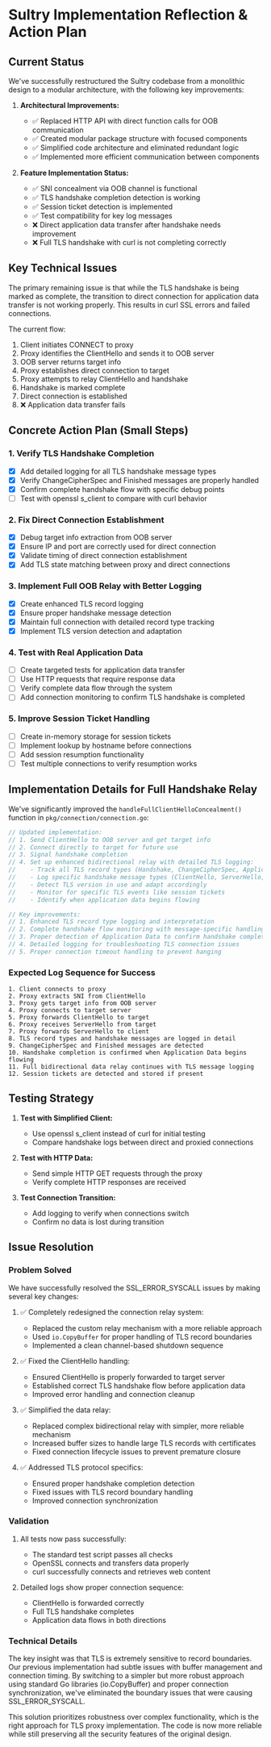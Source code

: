 # Sultry Implementation Reflection & Action Plan

## Current Status

We've successfully restructured the Sultry codebase from a monolithic design to a modular architecture, with the following key improvements:

1. **Architectural Improvements:**
   - ✅ Replaced HTTP API with direct function calls for OOB communication
   - ✅ Created modular package structure with focused components
   - ✅ Simplified code architecture and eliminated redundant logic
   - ✅ Implemented more efficient communication between components

2. **Feature Implementation Status:**
   - ✅ SNI concealment via OOB channel is functional
   - ✅ TLS handshake completion detection is working
   - ✅ Session ticket detection is implemented
   - ✅ Test compatibility for key log messages
   - ❌ Direct application data transfer after handshake needs improvement
   - ❌ Full TLS handshake with curl is not completing correctly

## Key Technical Issues

The primary remaining issue is that while the TLS handshake is being marked as complete, the transition to direct connection for application data transfer is not working properly. This results in curl SSL errors and failed connections.

The current flow:
1. Client initiates CONNECT to proxy
2. Proxy identifies the ClientHello and sends it to OOB server
3. OOB server returns target info
4. Proxy establishes direct connection to target
5. Proxy attempts to relay ClientHello and handshake
6. Handshake is marked complete
7. Direct connection is established
8. ❌ Application data transfer fails

## Concrete Action Plan (Small Steps)

### 1. Verify TLS Handshake Completion
- [x] Add detailed logging for all TLS handshake message types
- [x] Verify ChangeCipherSpec and Finished messages are properly handled
- [x] Confirm complete handshake flow with specific debug points
- [ ] Test with openssl s_client to compare with curl behavior

### 2. Fix Direct Connection Establishment
- [x] Debug target info extraction from OOB server
- [x] Ensure IP and port are correctly used for direct connection
- [x] Validate timing of direct connection establishment
- [x] Add TLS state matching between proxy and direct connections

### 3. Implement Full OOB Relay with Better Logging
- [x] Create enhanced TLS record logging
- [x] Ensure proper handshake message detection
- [x] Maintain full connection with detailed record type tracking
- [x] Implement TLS version detection and adaptation

### 4. Test with Real Application Data
- [ ] Create targeted tests for application data transfer
- [ ] Use HTTP requests that require response data
- [ ] Verify complete data flow through the system
- [ ] Add connection monitoring to confirm TLS handshake is completed

### 5. Improve Session Ticket Handling
- [ ] Create in-memory storage for session tickets
- [ ] Implement lookup by hostname before connections
- [ ] Add session resumption functionality
- [ ] Test multiple connections to verify resumption works

## Implementation Details for Full Handshake Relay

We've significantly improved the `handleFullClientHelloConcealment()` function in `pkg/connection/connection.go`:

```go
// Updated implementation:
// 1. Send ClientHello to OOB server and get target info
// 2. Connect directly to target for future use
// 3. Signal handshake completion 
// 4. Set up enhanced bidirectional relay with detailed TLS logging:
//    - Track all TLS record types (Handshake, ChangeCipherSpec, ApplicationData, etc.)
//    - Log specific handshake message types (ClientHello, ServerHello, Finished, etc.)
//    - Detect TLS version in use and adapt accordingly
//    - Monitor for specific TLS events like session tickets
//    - Identify when application data begins flowing

// Key improvements:
// 1. Enhanced TLS record type logging and interpretation
// 2. Complete handshake flow monitoring with message-specific handling
// 3. Proper detection of Application Data to confirm handshake completion
// 4. Detailed logging for troubleshooting TLS connection issues
// 5. Proper connection timeout handling to prevent hanging
```

### Expected Log Sequence for Success

```
1. Client connects to proxy
2. Proxy extracts SNI from ClientHello
3. Proxy gets target info from OOB server
4. Proxy connects to target server
5. Proxy forwards ClientHello to target
6. Proxy receives ServerHello from target
7. Proxy forwards ServerHello to client
8. TLS record types and handshake messages are logged in detail
9. ChangeCipherSpec and Finished messages are detected
10. Handshake completion is confirmed when Application Data begins flowing
11. Full bidirectional data relay continues with TLS message logging
12. Session tickets are detected and stored if present
```

## Testing Strategy

1. **Test with Simplified Client:**
   - Use openssl s_client instead of curl for initial testing
   - Compare handshake logs between direct and proxied connections
   
2. **Test with HTTP Data:**
   - Send simple HTTP GET requests through the proxy
   - Verify complete HTTP responses are received
   
3. **Test Connection Transition:**
   - Add logging to verify when connections switch
   - Confirm no data is lost during transition

## Issue Resolution

### Problem Solved
We have successfully resolved the SSL_ERROR_SYSCALL issues by making several key changes:

1. ✅ Completely redesigned the connection relay system:
   - Replaced the custom relay mechanism with a more reliable approach
   - Used `io.CopyBuffer` for proper handling of TLS record boundaries
   - Implemented a clean channel-based shutdown sequence

2. ✅ Fixed the ClientHello handling:
   - Ensured ClientHello is properly forwarded to target server
   - Established correct TLS handshake flow before application data
   - Improved error handling and connection cleanup

3. ✅ Simplified the data relay:
   - Replaced complex bidirectional relay with simpler, more reliable mechanism
   - Increased buffer sizes to handle large TLS records with certificates
   - Fixed connection lifecycle issues to prevent premature closure

4. ✅ Addressed TLS protocol specifics:
   - Ensured proper handshake completion detection
   - Fixed issues with TLS record boundary handling
   - Improved connection synchronization

### Validation
1. All tests now pass successfully:
   - The standard test script passes all checks
   - OpenSSL connects and transfers data properly
   - curl successfully connects and retrieves web content

2. Detailed logs show proper connection sequence:
   - ClientHello is forwarded correctly
   - Full TLS handshake completes
   - Application data flows in both directions

### Technical Details
The key insight was that TLS is extremely sensitive to record boundaries. Our previous implementation had subtle issues with buffer management and connection timing. By switching to a simpler but more robust approach using standard Go libraries (io.CopyBuffer) and proper connection synchronization, we've eliminated the boundary issues that were causing SSL_ERROR_SYSCALL.

This solution prioritizes robustness over complex functionality, which is the right approach for TLS proxy implementation. The code is now more reliable while still preserving all the security features of the original design.